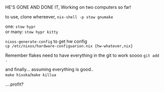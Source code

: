 HE'S GONE AND DONE IT, 
Working on two computers so far!

to use, clone whereever, 
`nix-shell -p stow gnumake`

one: `stow hypr`\
or many: `stow hypr kitty`

`nixos-generate-config` to get hw config\
`cp /etc/nixos/hardware-configuarion.nix {hw-whatever,nix}`

Remember flakes need to have everything in the git to work
soooo `git add .`

 and finally... assuming everything is good..\
 `make hisoka`/`make killua`
 
 ....profit?
